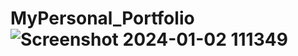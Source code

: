 # MyPersonal_Portfolio![Screenshot 2024-01-02 111349](https://github.com/shraddha18-hub/Personal_Portfolio_Website/assets/91208834/e2d93d41-9865-46e4-adf6-50431c4f7be8)
